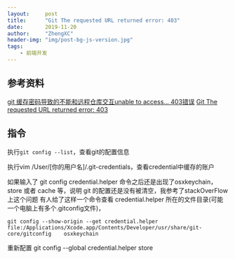 ```yaml
---
layout:     post
title:      "Git The requested URL returned error: 403"
date:       2019-11-20
author:     "ZhengXC"
header-img: "img/post-bg-js-version.jpg"
tags:
    - 前端开发
---
```



##  参考资料
[git 缓存密码导致的不能和远程仓库交互unable to access... 403错误](https://www.jianshu.com/p/77b0340a02f3)
[Git The requested URL returned error: 403](https://www.jianshu.com/p/a1908f55bef8)

## 指令

执行`git config --list`，查看git的配置信息

执行vim /User/[你的用户名]/.git-credentials，查看credential中缓存的账户


如果输入了 git config credential.helper 命令之后还是出现了osxkeychain， store 或者 cache 等，说明 git 的配置还是没有被清空，我参考了stackOverFlow上这个问题 有人给了这样一个命令查看 credential.helper 所在的文件目录(可能一个电脑上有多个.gitconfig文件)，

```
git config --show-origin --get credential.helper
file:/Applications/Xcode.app/Contents/Developer/usr/share/git-core/gitconfig    osxkeychain
```


重新配置
git  config --global  credential.helper  store 



 
 












 










